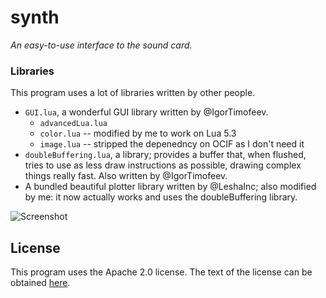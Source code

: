 # synth
*An easy-to-use interface to the sound card.*

### Libraries
This program uses a lot of libraries written by other people.

* `GUI.lua`, a wonderful GUI library written by @IgorTimofeev.
  * `advancedLua.lua`
  * `color.lua` -- modified by me to work on Lua 5.3
  * `image.lua` -- stripped the depenedncy on OCIF as I don't need it
* `doubleBuffering.lua`, a library; provides a buffer that, when flushed, tries to use as less draw instructions as possible, drawing complex things really fast. Also written by @IgorTimofeev.
* A bundled beautiful plotter library written by @LeshaInc; also modified by me: it now actually works and uses the doubleBuffering library.

![Screenshot](https://i.imgur.com/Ahxvlv2.png)

## License
This program uses the Apache 2.0 license. The text of the license can be obtained [here](http://www.apache.org/licenses/LICENSE-2.0).
